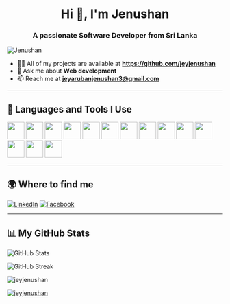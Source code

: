 <h1 align="center">Hi 👋, I'm Jenushan</h1>
<h3 align="center">A passionate Software Developer from Sri Lanka</h3>

<p align="left"> <img src="https://komarev.com/ghpvc/?username=jeyjenushan&label=Profile%20views&color=0e75b6&style=flat" alt="Jenushan" /> </p>

- 👨‍💻 All of my projects are available at **https://github.com/jeyjenushan**
- 💬 Ask me about **Web development**
- 📫 Reach me at **jeyarubanjenushan3@gmail.com**

---

## 🚀 Languages and Tools I Use

<p align="left">
  <img src="https://cdn.jsdelivr.net/gh/devicons/devicon/icons/java/java-original.svg" width="40px"/>
  <img src="https://cdn.jsdelivr.net/gh/devicons/devicon/icons/javascript/javascript-original.svg" width="40px"/>
  <img src="https://cdn.jsdelivr.net/gh/devicons/devicon/icons/typescript/typescript-original.svg" width="40px"/>
  <img src="https://cdn.jsdelivr.net/gh/devicons/devicon/icons/react/react-original.svg" width="40px"/>
  <img src="https://cdn.jsdelivr.net/gh/devicons/devicon/icons/html5/html5-original.svg" width="40px"/>
  <img src="https://cdn.jsdelivr.net/gh/devicons/devicon/icons/android/android-original.svg" width="40px"/>
  <img src="https://cdn.jsdelivr.net/gh/devicons/devicon/icons/spring/spring-original.svg" width="40px"/>
  <img src="https://cdn.jsdelivr.net/gh/devicons/devicon/icons/flutter/flutter-original.svg" width="40px"/>
  <img src="https://cdn.jsdelivr.net/gh/devicons/devicon/icons/kotlin/kotlin-original.svg" width="40px"/>
  <img src="https://cdn.jsdelivr.net/gh/devicons/devicon/icons/mongodb/mongodb-original.svg" width="40px"/>
  <img src="https://cdn.jsdelivr.net/gh/devicons/devicon/icons/mysql/mysql-original.svg" width="40px"/>
  <img src="https://cdn.jsdelivr.net/gh/devicons/devicon/icons/photoshop/photoshop-plain.svg" width="40px"/>
  <img src="https://cdn.jsdelivr.net/gh/devicons/devicon/icons/figma/figma-original.svg" width="40px"/>
  <img src="https://cdn.jsdelivr.net/gh/devicons/devicon/icons/git/git-original.svg" width="40px"/>
</p>

---

## 🌍 Where to find me

[![LinkedIn](https://img.shields.io/badge/LinkedIn-blue?logo=linkedin&logoColor=white)](https://www.linkedin.com/in/jeyaruban-jenusan-6118b5275/)
[![Facebook](https://img.shields.io/badge/Facebook-blue?logo=facebook&logoColor=white)](https://www.facebook.com/jenu.jenu.311056/)

---

## 📊 My GitHub Stats


<p align="left">
  <img src="https://github-readme-stats.vercel.app/api?username=jeyjenushan&show_icons=true&count_private=true&include_all_commits=true&theme=tokyonight" alt="GitHub Stats" />
</p>

<p align="left">
  <img src="https://github-readme-streak-stats.herokuapp.com/?user=jeyjenushan&theme=tokyonight&hide_border=true" alt="GitHub Streak" />
</p>
<p><img src="https://github-readme-stats.vercel.app/api/top-langs?username=jeyjenushan&show_icons=true&locale=en&layout=compact" alt="jeyjenushan" /></p>
<p><a href="https://github.com/ryo-ma/github-profile-trophy"><img src="https://github-profile-trophy.vercel.app/?username=jeyjenushan" alt="jeyjenushan" /></a></p>

